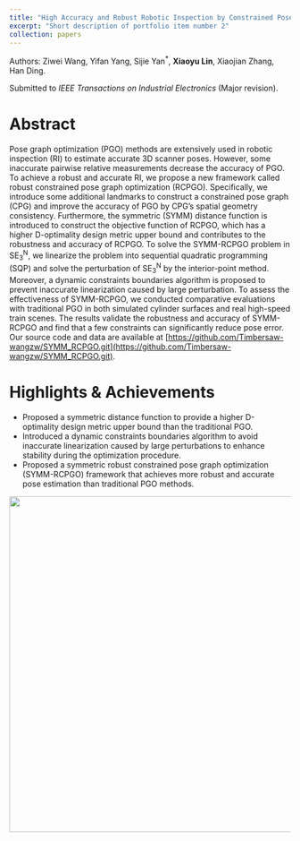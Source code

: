 ```yaml
---
title: "High Accuracy and Robust Robotic Inspection by Constrained Pose Graph Optimization"
excerpt: "Short description of portfolio item number 2"
collection: papers
---
```

Authors:  Ziwei Wang, Yifan Yang, Sijie Yan<sup>\*</sup>, **Xiaoyu Lin**, Xiaojian Zhang, Han Ding. 

Submitted to _IEEE Transactions on Industrial Electronics_ (Major revision).

Abstract
======
Pose graph optimization (PGO) methods are extensively used in robotic inspection (RI) to estimate accurate 3D scanner poses. However, some inaccurate
pairwise relative measurements decrease the accuracy of PGO. To achieve a robust and accurate RI, we propose a new framework called robust constrained pose graph optimization (RCPGO). Specifically, we introduce some additional landmarks to construct a constrained pose graph (CPG) and improve the accuracy of PGO by CPG’s spatial geometry consistency. Furthermore, the symmetric (SYMM) distance function is introduced to construct the objective function of RCPGO, which has a higher D-optimality design metric upper bound and contributes to the robustness and accuracy of RCPGO. To solve the SYMM-RCPGO problem in SE<sub>3</sub><sup>N</sup>, we linearize the problem into sequential quadratic programming (SQP) and solve the perturbation of SE<sub>3</sub><sup>N</sup> by the interior-point method. Moreover, a dynamic constraints boundaries algorithm is proposed to prevent inaccurate linearization caused by large perturbation. To assess the effectiveness of SYMM-RCPGO, we conducted comparative evaluations with traditional PGO in both simulated cylinder surfaces and real high-speed train scenes. The results validate the robustness and accuracy of SYMM-RCPGO and find that a few constraints can significantly reduce pose error. Our source code and data are available at [https://github.com/Timbersaw-wangzw/SYMM_RCPGO.git](https://github.com/Timbersaw-wangzw/SYMM_RCPGO.git).

Highlights & Achievements
======
* Proposed a symmetric distance function to provide a higher D-optimality design metric upper bound than the traditional PGO.
* Introduced a dynamic constraints boundaries algorithm to avoid inaccurate linearization caused by large perturbations to enhance stability during the optimization procedure.
* Proposed a symmetric robust constrained pose graph optimization (SYMM-RCPGO) framework that achieves more robust and accurate pose estimation than traditional PGO methods.

<div align=center>
 <img src="/images/papers/draw.png" width="600" />
</div>


